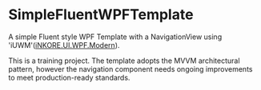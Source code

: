 # SimpleFluentWPFTemplate
A simple Fluent style WPF Template with a NavigationView using 'iUWM'([iNKORE.UI.WPF.Modern](https://github.com/iNKORE-NET/UI.WPF.Modern/)).

This is a training project. The template adopts the MVVM architectural pattern, however the navigation component needs ongoing improvements to meet production-ready standards.
